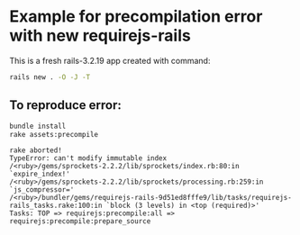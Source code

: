 # Example for precompilation error with new requirejs-rails

This is a fresh rails-3.2.19 app created with command:
```bash
rails new . -O -J -T
```

## To reproduce error:
```bash
bundle install
rake assets:precompile
```

```
rake aborted!
TypeError: can't modify immutable index
/<ruby>/gems/sprockets-2.2.2/lib/sprockets/index.rb:80:in `expire_index!'
/<ruby>/gems/sprockets-2.2.2/lib/sprockets/processing.rb:259:in `js_compressor='
/<ruby>/bundler/gems/requirejs-rails-9d51ed8fffe9/lib/tasks/requirejs-rails_tasks.rake:100:in `block (3 levels) in <top (required)>'
Tasks: TOP => requirejs:precompile:all => requirejs:precompile:prepare_source
```
